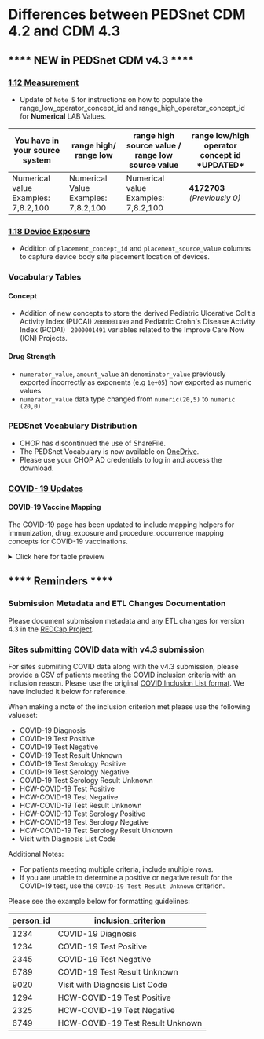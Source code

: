 # Differences between PEDSnet CDM 4.2 and CDM 4.3

## **** NEW in PEDSnet CDM v4.3 ****

### [1.12 Measurement](https://github.com/PEDSnet/Data_Models/blob/master/PEDSnet/docs/PEDSnet_CDM_ETL_Conventions.md#112-measurement-1)
- Update of `Note 5` for instructions on how to populate the range_low_operator_concept_id and range_high_operator_concept_id for **Numerical** LAB Values.


|You have in your source system|	range high/ range low	|range high source value / range low source value	|range low/high operator concept id  **\*UPDATED\***|
---|---|---|---
Numerical value Examples: 7,8.2,100|	Numerical Value Examples: 7,8.2,100|	Numerical value Examples: 7,8.2,100	|**4172703** *(Previously 0)*

### [1.18 Device Exposure](https://github.com/PEDSnet/Data_Models/blob/master/PEDSnet/docs/PEDSnet_CDM_ETL_Conventions.md#118-device_exposure)
- Addition of `placement_concept_id` and `placement_source_value`  columns to capture device body site placement location of devices.

### Vocabulary Tables

#### Concept
- Addition of new concepts to store the derived Pediatric Ulcerative Colitis Activity Index (PUCAI) `2000001490` and Pediatric Crohn's Disease Activity Index (PCDAI) ` 2000001491` variables related to the Improve Care Now (ICN) Projects.

#### Drug Strength
- `numerator_value`, `amount_value` an `denominator_value` previously exported incorrectly as exponents (e.g `1e+05`) now exported as numeric values
- `numerator_value` data type changed from `numeric(20,5)` to `numeric (20,0)`

### PEDSnet Vocabulary Distribution

- CHOP has discontinued the use of ShareFile.
- The PEDSnet Vocabulary is now available on [OneDrive](https://chop365-my.sharepoint.com/:u:/g/personal/burrowse_chop_edu/EbuII2aRJE5Pj3mRP3QQl8AB8HyVAhFNrl0O6bRC5-qROA?e=y0onIm). 
- Please use your CHOP AD credentials to log in and access the download.

### [COVID- 19 Updates](https://github.com/PEDSnet/Data_Models/blob/master/PEDSnet/docs/COVID-19%20Cohort.md)

#### COVID-19 Vaccine Mapping

The COVID-19 page has been updated to include mapping helpers for immunization, drug_exposure and procedure_occurrence mapping concepts for COVID-19 vaccinations.

<details><summary>Click here for table preview</summary>

Procedure_concept_id|	Procedure_concept_code|	Procedure Vocabulary|	Drug_concept_id|	Drug Concept Name|	Drug Vocabulary|	immunization_concept Id |Immunization Concept Name	|immunization_concept_code	|Immunization Vocabulary
---|---|---|---|---|---|---|---|---|---
Pfizer-Biontech|	766238|	91300|	CPT4|	37003436	|SARS-CoV-2 (COVID-19) vaccine, mRNA-BNT162b2 0.1 MG/ML Injectable Suspension|	RxNorm	|724907	|SARS-COV-2 (COVID-19) vaccine, mRNA, spike protein, LNP, preservative free, 30 mcg/0.3mL dose|	208|	CVX
Moderna |	766239|	91301|	CPT4	|37003518|	SARS-CoV-2 (COVID-19) vaccine, mRNA-1273 0.2 MG/ML Injectable Suspension|	RxNorm	|724906|	SARS-COV-2 (COVID-19) vaccine, mRNA, spike protein, LNP, preservative free, 100 mcg/0.5mL dose	|207|	CVX
AstraZeneca |	766240|	91302|	CPT4|	1230962|	AZD1222 Astrazeneca COVID-19 vaccine, DNA, spike protein, chimpanzee adenovirus Oxford 1 (ChAdOx1) vector, preservative free, 5x1010 viral particles/0.5mL dosage, for intramuscular use|	NDC	|724905	|SARS-COV-2 (COVID-19) vaccine, vector non-replicating, recombinant spike protein-ChAdOx1, preservative free, 0.5 mL|	210|	CVX
Janssen|766241|	91303|	CPT4	|739906|	SARS-COV-2 (COVID-19) vaccine, vector - Ad26 100000000000 UNT/ML Injectable Suspension|	RxNorm|	702866|	SARS-COV-2 (COVID-19) vaccine, vector non-replicating, recombinant spike protein-Ad26, preservative free, 0.5 mL	|212|	CVX
COVID -19 Vaccine (Unknown/Not Specified) |||		|	|	||724904|	SARS-COV-2 (COVID-19) vaccine, UNSPECIFIED	|213|	CVX

</details>
   
   
## **** Reminders ****

### Submission Metadata and ETL Changes Documentation

Please document submission metadata and any ETL changes for version 4.3 in the [REDCap Project](https://redcap.chop.edu/redcap_v10.3.2/DataEntry/record_status_dashboard.php?pid=38566).

### Sites submitting COVID data with v4.3 submission

For sites submiiting COVID data along with the v4.3 submission, please provide a CSV of patients meeting the COVID inclusion criteria with an inclusion reason. Please use the original [COVID Inclusion List format](https://github.com/PEDSnet/Data_Models/blob/master/PEDSnet/docs/COVID-19%20Cohort.md#initial-patient-list-due-april-3rd-2020). We have included it below for reference.

When making a note of the inclusion criterion met please use the following valueset:

<ul>
<li>COVID-19 Diagnosis</li>
<li>COVID-19 Test Positive</li>
<li>COVID-19 Test Negative</li>
<li>COVID-19 Test Result Unknown</li>
<li>COVID-19 Test Serology Positive</li>
<li>COVID-19 Test Serology Negative</li>
<li>COVID-19 Test Serology Result Unknown</li>
<li>HCW-COVID-19 Test Positive</li>
<li>HCW-COVID-19 Test Negative</li>
<li>HCW-COVID-19 Test Result Unknown</li>
<li>HCW-COVID-19 Test Serology Positive</li>
<li>HCW-COVID-19 Test Serology Negative</li>
<li>HCW-COVID-19 Test Serology Result Unknown</li>
<li>Visit with Diagnosis List Code</li></ul>

Additional Notes:
- For patients meeting multiple criteria, include multiple rows.
- If you are unable to determine a positive or negative result for the COVID-19 test, use the `COVID-19 Test Result Unknown` criterion.

Please see the example below for formatting guidelines:

person_id|inclusion_criterion
---|---
1234|COVID-19 Diagnosis
1234|COVID-19 Test Positive
2345|COVID-19 Test Negative
6789|COVID-19 Test Result Unknown
9020|Visit with Diagnosis List Code
1294|HCW-COVID-19 Test Positive
2325|HCW-COVID-19 Test Negative
6749|HCW-COVID-19 Test Result Unknown
